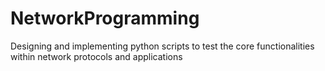 # NetworkProgramming
 Designing and implementing python scripts to test the core functionalities within network protocols and applications
